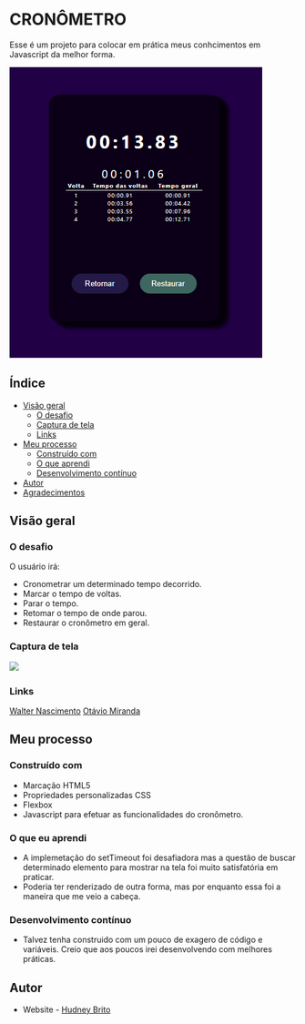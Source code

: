 # CRONÔMETRO

Esse é um projeto para colocar em prática meus conhcimentos em Javascript da melhor forma.

![](./assets/imagens/cronometro.png)

## Índice

- [Visão geral](#visão-geral)
  - [O desafio](#o-desafio)
  - [Captura de tela](#captura-de-tela)
  - [Links](#links)
- [Meu processo](#meu-processo)
  - [Construído com](#construído-com)
  - [O que aprendi](#o-que-aprendi)
  - [Desenvolvimento contínuo](#desenvolvimento-contínuo)
- [Autor](#autor)
- [Agradecimentos](#acknowledgments)

## Visão geral

### O desafio

O usuário irá:

- Cronometrar um determinado tempo decorrido.
- Marcar o tempo de voltas.
- Parar o tempo.
- Retomar o tempo de onde parou.
- Restaurar o cronômetro em geral.


### Captura de tela

![](./assets/imagens/cronometro.gif)

### Links

[Walter Nascimento](https://medium.com/walternascimentobarroso-pt/cron%C3%B4metro-em-js-9b440308090)
[Otávio Miranda](https://www.youtube.com/watch?v=Y_VQFjzx1Cc)

## Meu processo

### Construído com

- Marcação HTML5
- Propriedades personalizadas CSS
- Flexbox
- Javascript para efetuar as funcionalidades do cronômetro.

### O que eu aprendi

  - A implemetação do setTimeout foi desafiadora mas a questão de buscar determinado elemento para mostrar na tela foi muito satisfatória em praticar.
  - Poderia ter renderizado de outra forma, mas por enquanto essa foi a maneira que me veio a cabeça.
  

### Desenvolvimento contínuo

  - Talvez tenha construido com um pouco de exagero de código e variáveis. Creio que aos poucos irei desenvolvendo com melhores práticas.

## Autor

- Website - [Hudney Brito](https://hudney-fsbrito.github.io/Hudney-Brito-Portfolio-/)


